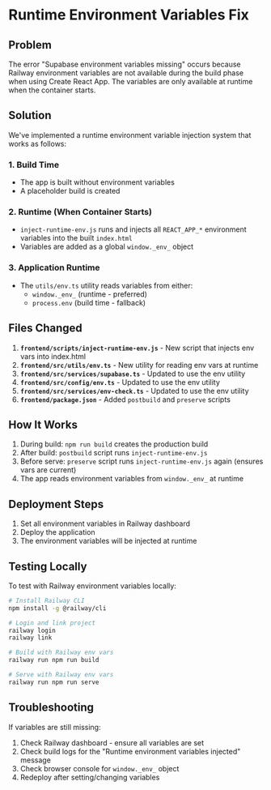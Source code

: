# Runtime Environment Variables Fix

## Problem
The error "Supabase environment variables missing" occurs because Railway environment variables are not available during the build phase when using Create React App. The variables are only available at runtime when the container starts.

## Solution
We've implemented a runtime environment variable injection system that works as follows:

### 1. Build Time
- The app is built without environment variables
- A placeholder build is created

### 2. Runtime (When Container Starts)
- `inject-runtime-env.js` runs and injects all `REACT_APP_*` environment variables into the built `index.html`
- Variables are added as a global `window._env_` object

### 3. Application Runtime
- The `utils/env.ts` utility reads variables from either:
  - `window._env_` (runtime - preferred)
  - `process.env` (build time - fallback)

## Files Changed

1. **`frontend/scripts/inject-runtime-env.js`** - New script that injects env vars into index.html
2. **`frontend/src/utils/env.ts`** - New utility for reading env vars at runtime
3. **`frontend/src/services/supabase.ts`** - Updated to use the env utility
4. **`frontend/src/config/env.ts`** - Updated to use the env utility
5. **`frontend/src/services/env-check.ts`** - Updated to use the env utility
6. **`frontend/package.json`** - Added `postbuild` and `preserve` scripts

## How It Works

1. During build: `npm run build` creates the production build
2. After build: `postbuild` script runs `inject-runtime-env.js`
3. Before serve: `preserve` script runs `inject-runtime-env.js` again (ensures vars are current)
4. The app reads environment variables from `window._env_` at runtime

## Deployment Steps

1. Set all environment variables in Railway dashboard
2. Deploy the application
3. The environment variables will be injected at runtime

## Testing Locally

To test with Railway environment variables locally:

```bash
# Install Railway CLI
npm install -g @railway/cli

# Login and link project
railway login
railway link

# Build with Railway env vars
railway run npm run build

# Serve with Railway env vars
railway run npm run serve
```

## Troubleshooting

If variables are still missing:

1. Check Railway dashboard - ensure all variables are set
2. Check build logs for the "Runtime environment variables injected" message
3. Check browser console for `window._env_` object
4. Redeploy after setting/changing variables